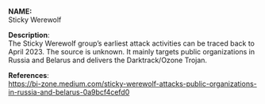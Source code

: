 **NAME:**  
Sticky Werewolf

**Description**:   
The Sticky Werewolf group’s earliest attack activities can be traced back to April 2023. The source is unknown. It mainly targets public organizations in Russia and Belarus and delivers the Darktrack/Ozone Trojan.


**References**:  
https://bi-zone.medium.com/sticky-werewolf-attacks-public-organizations-in-russia-and-belarus-0a9bcf4cefd0